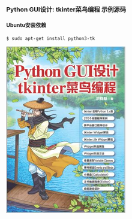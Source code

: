 ### Python GUI设计: tkinter菜鸟编程 示例源码

#### Ubuntu安装依赖
```
$ sudo apt-get install python3-tk
```

![封面](cover.jpg)

